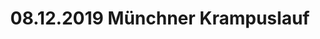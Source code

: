 ---
layout: photo_set
title: 08.12.2019 Münchner Krampuslauf
description: "Fotos vom 08.12.2019 Münchner Krampuslauf."

photos:
    set: 2019/muc/muc
    size: 19
---